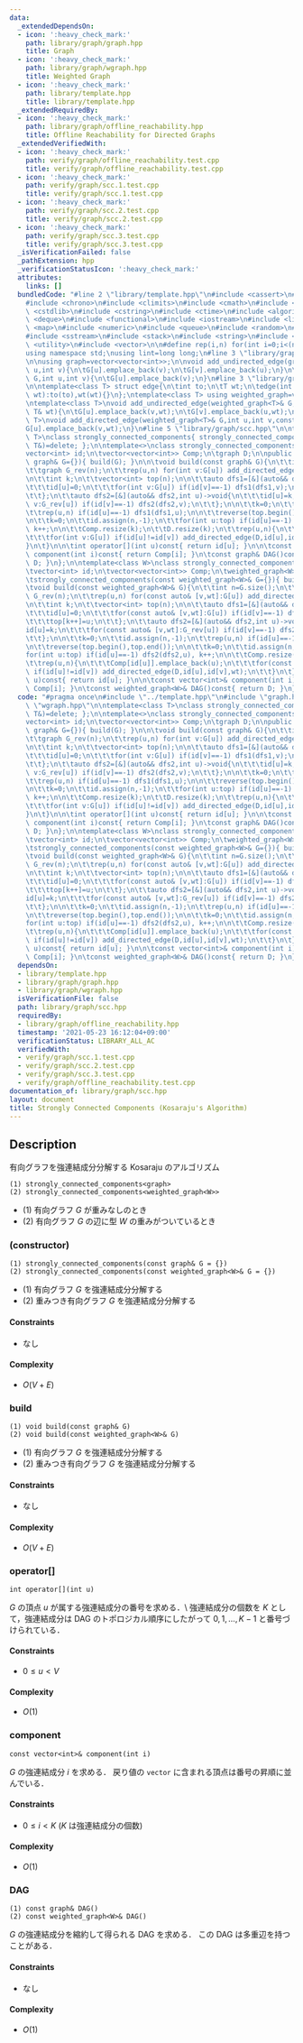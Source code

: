 ```yaml
---
data:
  _extendedDependsOn:
  - icon: ':heavy_check_mark:'
    path: library/graph/graph.hpp
    title: Graph
  - icon: ':heavy_check_mark:'
    path: library/graph/wgraph.hpp
    title: Weighted Graph
  - icon: ':heavy_check_mark:'
    path: library/template.hpp
    title: library/template.hpp
  _extendedRequiredBy:
  - icon: ':heavy_check_mark:'
    path: library/graph/offline_reachability.hpp
    title: Offline Reachability for Directed Graphs
  _extendedVerifiedWith:
  - icon: ':heavy_check_mark:'
    path: verify/graph/offline_reachability.test.cpp
    title: verify/graph/offline_reachability.test.cpp
  - icon: ':heavy_check_mark:'
    path: verify/graph/scc.1.test.cpp
    title: verify/graph/scc.1.test.cpp
  - icon: ':heavy_check_mark:'
    path: verify/graph/scc.2.test.cpp
    title: verify/graph/scc.2.test.cpp
  - icon: ':heavy_check_mark:'
    path: verify/graph/scc.3.test.cpp
    title: verify/graph/scc.3.test.cpp
  _isVerificationFailed: false
  _pathExtension: hpp
  _verificationStatusIcon: ':heavy_check_mark:'
  attributes:
    links: []
  bundledCode: "#line 2 \"library/template.hpp\"\n#include <cassert>\n#include <cctype>\n\
    #include <chrono>\n#include <climits>\n#include <cmath>\n#include <cstdio>\n#include\
    \ <cstdlib>\n#include <cstring>\n#include <ctime>\n#include <algorithm>\n#include\
    \ <deque>\n#include <functional>\n#include <iostream>\n#include <limits>\n#include\
    \ <map>\n#include <numeric>\n#include <queue>\n#include <random>\n#include <set>\n\
    #include <sstream>\n#include <stack>\n#include <string>\n#include <tuple>\n#include\
    \ <utility>\n#include <vector>\n\n#define rep(i,n) for(int i=0;i<(n);i++)\n\n\
    using namespace std;\nusing lint=long long;\n#line 3 \"library/graph/graph.hpp\"\
    \n\nusing graph=vector<vector<int>>;\n\nvoid add_undirected_edge(graph& G,int\
    \ u,int v){\n\tG[u].emplace_back(v);\n\tG[v].emplace_back(u);\n}\n\nvoid add_directed_edge(graph&\
    \ G,int u,int v){\n\tG[u].emplace_back(v);\n}\n#line 3 \"library/graph/wgraph.hpp\"\
    \n\ntemplate<class T> struct edge{\n\tint to;\n\tT wt;\n\tedge(int to,const T&\
    \ wt):to(to),wt(wt){}\n};\ntemplate<class T> using weighted_graph=vector<vector<edge<T>>>;\n\
    \ntemplate<class T>\nvoid add_undirected_edge(weighted_graph<T>& G,int u,int v,const\
    \ T& wt){\n\tG[u].emplace_back(v,wt);\n\tG[v].emplace_back(u,wt);\n}\n\ntemplate<class\
    \ T>\nvoid add_directed_edge(weighted_graph<T>& G,int u,int v,const T& wt){\n\t\
    G[u].emplace_back(v,wt);\n}\n#line 5 \"library/graph/scc.hpp\"\n\ntemplate<class\
    \ T>\nclass strongly_connected_components{ strongly_connected_components(const\
    \ T&)=delete; };\n\ntemplate<>\nclass strongly_connected_components<graph>{\n\t\
    vector<int> id;\n\tvector<vector<int>> Comp;\n\tgraph D;\n\npublic:\n\tstrongly_connected_components(const\
    \ graph& G={}){ build(G); }\n\n\tvoid build(const graph& G){\n\t\tint n=G.size();\n\
    \t\tgraph G_rev(n);\n\t\trep(u,n) for(int v:G[u]) add_directed_edge(G_rev,v,u);\n\
    \n\t\tint k;\n\t\tvector<int> top(n);\n\n\t\tauto dfs1=[&](auto&& dfs1,int u)->void{\n\
    \t\t\tid[u]=0;\n\t\t\tfor(int v:G[u]) if(id[v]==-1) dfs1(dfs1,v);\n\t\t\ttop[k++]=u;\n\
    \t\t};\n\t\tauto dfs2=[&](auto&& dfs2,int u)->void{\n\t\t\tid[u]=k;\n\t\t\tfor(int\
    \ v:G_rev[u]) if(id[v]==-1) dfs2(dfs2,v);\n\t\t};\n\n\t\tk=0;\n\t\tid.assign(n,-1);\n\
    \t\trep(u,n) if(id[u]==-1) dfs1(dfs1,u);\n\n\t\treverse(top.begin(),top.end());\n\
    \n\t\tk=0;\n\t\tid.assign(n,-1);\n\t\tfor(int u:top) if(id[u]==-1) dfs2(dfs2,u),\
    \ k++;\n\n\t\tComp.resize(k);\n\t\tD.resize(k);\n\t\trep(u,n){\n\t\t\tComp[id[u]].emplace_back(u);\n\
    \t\t\tfor(int v:G[u]) if(id[u]!=id[v]) add_directed_edge(D,id[u],id[v]);\n\t\t\
    }\n\t}\n\n\tint operator[](int u)const{ return id[u]; }\n\n\tconst vector<int>&\
    \ component(int i)const{ return Comp[i]; }\n\tconst graph& DAG()const{ return\
    \ D; }\n};\n\ntemplate<class W>\nclass strongly_connected_components<weighted_graph<W>>{\n\
    \tvector<int> id;\n\tvector<vector<int>> Comp;\n\tweighted_graph<W> D;\n\npublic:\n\
    \tstrongly_connected_components(const weighted_graph<W>& G={}){ build(G); }\n\n\
    \tvoid build(const weighted_graph<W>& G){\n\t\tint n=G.size();\n\t\tweighted_graph<W>\
    \ G_rev(n);\n\t\trep(u,n) for(const auto& [v,wt]:G[u]) add_directed_edge(G_rev,v,u,wt);\n\
    \n\t\tint k;\n\t\tvector<int> top(n);\n\n\t\tauto dfs1=[&](auto&& dfs1,int u)->void{\n\
    \t\t\tid[u]=0;\n\t\t\tfor(const auto& [v,wt]:G[u]) if(id[v]==-1) dfs1(dfs1,v);\n\
    \t\t\ttop[k++]=u;\n\t\t};\n\t\tauto dfs2=[&](auto&& dfs2,int u)->void{\n\t\t\t\
    id[u]=k;\n\t\t\tfor(const auto& [v,wt]:G_rev[u]) if(id[v]==-1) dfs2(dfs2,v);\n\
    \t\t};\n\n\t\tk=0;\n\t\tid.assign(n,-1);\n\t\trep(u,n) if(id[u]==-1) dfs1(dfs1,u);\n\
    \n\t\treverse(top.begin(),top.end());\n\n\t\tk=0;\n\t\tid.assign(n,-1);\n\t\t\
    for(int u:top) if(id[u]==-1) dfs2(dfs2,u), k++;\n\n\t\tComp.resize(k);\n\t\tD.resize(k);\n\
    \t\trep(u,n){\n\t\t\tComp[id[u]].emplace_back(u);\n\t\t\tfor(const auto& [v,wt]:G[u])\
    \ if(id[u]!=id[v]) add_directed_edge(D,id[u],id[v],wt);\n\t\t}\n\t}\n\n\tint operator[](int\
    \ u)const{ return id[u]; }\n\n\tconst vector<int>& component(int i)const{ return\
    \ Comp[i]; }\n\tconst weighted_graph<W>& DAG()const{ return D; }\n};\n"
  code: "#pragma once\n#include \"../template.hpp\"\n#include \"graph.hpp\"\n#include\
    \ \"wgraph.hpp\"\n\ntemplate<class T>\nclass strongly_connected_components{ strongly_connected_components(const\
    \ T&)=delete; };\n\ntemplate<>\nclass strongly_connected_components<graph>{\n\t\
    vector<int> id;\n\tvector<vector<int>> Comp;\n\tgraph D;\n\npublic:\n\tstrongly_connected_components(const\
    \ graph& G={}){ build(G); }\n\n\tvoid build(const graph& G){\n\t\tint n=G.size();\n\
    \t\tgraph G_rev(n);\n\t\trep(u,n) for(int v:G[u]) add_directed_edge(G_rev,v,u);\n\
    \n\t\tint k;\n\t\tvector<int> top(n);\n\n\t\tauto dfs1=[&](auto&& dfs1,int u)->void{\n\
    \t\t\tid[u]=0;\n\t\t\tfor(int v:G[u]) if(id[v]==-1) dfs1(dfs1,v);\n\t\t\ttop[k++]=u;\n\
    \t\t};\n\t\tauto dfs2=[&](auto&& dfs2,int u)->void{\n\t\t\tid[u]=k;\n\t\t\tfor(int\
    \ v:G_rev[u]) if(id[v]==-1) dfs2(dfs2,v);\n\t\t};\n\n\t\tk=0;\n\t\tid.assign(n,-1);\n\
    \t\trep(u,n) if(id[u]==-1) dfs1(dfs1,u);\n\n\t\treverse(top.begin(),top.end());\n\
    \n\t\tk=0;\n\t\tid.assign(n,-1);\n\t\tfor(int u:top) if(id[u]==-1) dfs2(dfs2,u),\
    \ k++;\n\n\t\tComp.resize(k);\n\t\tD.resize(k);\n\t\trep(u,n){\n\t\t\tComp[id[u]].emplace_back(u);\n\
    \t\t\tfor(int v:G[u]) if(id[u]!=id[v]) add_directed_edge(D,id[u],id[v]);\n\t\t\
    }\n\t}\n\n\tint operator[](int u)const{ return id[u]; }\n\n\tconst vector<int>&\
    \ component(int i)const{ return Comp[i]; }\n\tconst graph& DAG()const{ return\
    \ D; }\n};\n\ntemplate<class W>\nclass strongly_connected_components<weighted_graph<W>>{\n\
    \tvector<int> id;\n\tvector<vector<int>> Comp;\n\tweighted_graph<W> D;\n\npublic:\n\
    \tstrongly_connected_components(const weighted_graph<W>& G={}){ build(G); }\n\n\
    \tvoid build(const weighted_graph<W>& G){\n\t\tint n=G.size();\n\t\tweighted_graph<W>\
    \ G_rev(n);\n\t\trep(u,n) for(const auto& [v,wt]:G[u]) add_directed_edge(G_rev,v,u,wt);\n\
    \n\t\tint k;\n\t\tvector<int> top(n);\n\n\t\tauto dfs1=[&](auto&& dfs1,int u)->void{\n\
    \t\t\tid[u]=0;\n\t\t\tfor(const auto& [v,wt]:G[u]) if(id[v]==-1) dfs1(dfs1,v);\n\
    \t\t\ttop[k++]=u;\n\t\t};\n\t\tauto dfs2=[&](auto&& dfs2,int u)->void{\n\t\t\t\
    id[u]=k;\n\t\t\tfor(const auto& [v,wt]:G_rev[u]) if(id[v]==-1) dfs2(dfs2,v);\n\
    \t\t};\n\n\t\tk=0;\n\t\tid.assign(n,-1);\n\t\trep(u,n) if(id[u]==-1) dfs1(dfs1,u);\n\
    \n\t\treverse(top.begin(),top.end());\n\n\t\tk=0;\n\t\tid.assign(n,-1);\n\t\t\
    for(int u:top) if(id[u]==-1) dfs2(dfs2,u), k++;\n\n\t\tComp.resize(k);\n\t\tD.resize(k);\n\
    \t\trep(u,n){\n\t\t\tComp[id[u]].emplace_back(u);\n\t\t\tfor(const auto& [v,wt]:G[u])\
    \ if(id[u]!=id[v]) add_directed_edge(D,id[u],id[v],wt);\n\t\t}\n\t}\n\n\tint operator[](int\
    \ u)const{ return id[u]; }\n\n\tconst vector<int>& component(int i)const{ return\
    \ Comp[i]; }\n\tconst weighted_graph<W>& DAG()const{ return D; }\n};\n"
  dependsOn:
  - library/template.hpp
  - library/graph/graph.hpp
  - library/graph/wgraph.hpp
  isVerificationFile: false
  path: library/graph/scc.hpp
  requiredBy:
  - library/graph/offline_reachability.hpp
  timestamp: '2021-05-23 16:12:04+09:00'
  verificationStatus: LIBRARY_ALL_AC
  verifiedWith:
  - verify/graph/scc.1.test.cpp
  - verify/graph/scc.2.test.cpp
  - verify/graph/scc.3.test.cpp
  - verify/graph/offline_reachability.test.cpp
documentation_of: library/graph/scc.hpp
layout: document
title: Strongly Connected Components (Kosaraju's Algorithm)
---
```


## Description
有向グラフを強連結成分分解する Kosaraju のアルゴリズム
```
(1) strongly_connected_components<graph>
(2) strongly_connected_components<weighted_graph<W>>
```
- (1) 有向グラフ $G$ が重みなしのとき
- (2) 有向グラフ $G$ の辺に型 $W$ の重みがついているとき

### (constructor)
```
(1) strongly_connected_components(const graph& G = {})
(2) strongly_connected_components(const weighted_graph<W>& G = {})
```
- (1) 有向グラフ $G$ を強連結成分分解する
- (2) 重みつき有向グラフ $G$ を強連結成分分解する

#### Constraints
- なし

#### Complexity
- $O(V+E)$

### build
```
(1) void build(const graph& G)
(2) void build(const weighted_graph<W>& G)
```
- (1) 有向グラフ $G$ を強連結成分分解する
- (2) 重みつき有向グラフ $G$ を強連結成分分解する

#### Constraints
- なし

#### Complexity
- $O(V+E)$

### operator[]
```
int operator[](int u)
```
$G$ の頂点 $u$ が属する強連結成分の番号を求める．\\
強連結成分の個数を $K$ として，強連結成分は DAG のトポロジカル順序にしたがって $0,1,\ldots,K-1$ と番号づけられている．

#### Constraints
- $0\le u\lt V$

#### Complexity
- $O(1)$

### component
```
const vector<int>& component(int i)
```
$G$ の強連結成分 $i$ を求める．
戻り値の ``vector`` に含まれる頂点は番号の昇順に並んでいる．

#### Constraints
- $0\le i\lt K$ ($K$ は強連結成分の個数)

#### Complexity
- $O(1)$

### DAG
```
(1) const graph& DAG()
(2) const weighted_graph<W>& DAG()
```
$G$ の強連結成分を縮約して得られる DAG を求める．
この DAG は多重辺を持つことがある．

#### Constraints
- なし

#### Complexity
- $O(1)$

